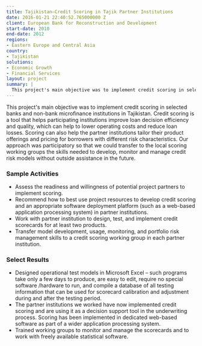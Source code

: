 ```yaml
---
title: Tajikistan—Credit Scoring in Tajik Partner Institutions
date: 2016-01-21 22:40:52.765000000 Z
client: European Bank for Reconstruction and Development
start-date: 2010
end-date: 2012
regions:
- Eastern Europe and Central Asia
country:
- Tajikistan
solutions:
- Economic Growth
- Financial Services
layout: project
summary: |
  This project's main objective was to implement credit scoring in selected banks and non-bank microfinance institutions in Tajikistan. Credit scoring is a tool that helps participating institutions improve loan decision efficiency and quality, which can help to lower operating costs and reduce loan losses.
---
```

This project's main objective was to implement credit scoring in selected banks and non-bank microfinance institutions in Tajikistan. Credit scoring is a tool that helps participating institutions improve loan decision efficiency and quality, which can help to lower operating costs and reduce loan losses. Scoring can also help the partner institutions tailor their product offerings and pricing for borrowers with different risk characteristics. Our approach was participatory so that we could transfer to the local scoring working groups the skills needed to develop, monitor and manage credit risk models without outside assistance in the future.

###  Sample Activities

* Assess the readiness and willingness of potential project partners to implement scoring.
* Recommend how to best use project resources to develop credit scoring and an appropriate software deployment platform (such as a web-based application processing system) in partner institutions.
* Work with partner institution to design, test, and implement credit scorecards for at least two products.
* Transfer model development, usage, monitoring, and portfolio risk management skills to a credit scoring working group in each partner institution.

###  Select Results

* Designed operational test models in Microsoft Excel – such programs take only a few days to produce, are easy to edit, require no special software /hardware to run, and compile a database of all testing information that can be used for scorecard calibration and adjustment during and after the testing period.
* The partner institutions we worked have now implemented credit scoring and are using it as a decision support tool in the underwriting process. Scoring has been implemented in dedicated web-based software as part of a wider application processing system.
* Trained working groups to monitor and manage the scorecards and to work with freely available statistical software.
